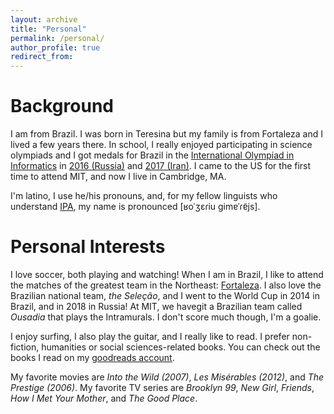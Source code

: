 ```yaml
---
layout: archive
title: "Personal"
permalink: /personal/
author_profile: true
redirect_from:
---
```

Background
======
I am from Brazil. I was born in Teresina but my family
is from Fortaleza and I lived a few years there. In
school, I really enjoyed participating in science
olympiads and I got medals for Brazil in the
[International Olympiad in Informatics](http://ioinformatics.org)
in [2016 (Russia)](http://stats.ioinformatics.org/delegations/BRA/2016) and
[2017 (Iran)](http://stats.ioinformatics.org/delegations/BRA/2017). I came to the
US for the first time to attend MIT, and now I live in
Cambridge, MA.

I'm latino, I use he/his pronouns, and, for my fellow
linguists who understand [IPA](https://www.ipachart.com), my name is pronounced
[&#641;oˈʒɛɾiu ɡimɐˈɾɐ̃js].

Personal Interests
======
I love soccer, both playing and watching! When I
am in Brazil, I like to attend the matches of the greatest
team in the Northeast: [Fortaleza](https://twitter.com/FortalezaEC?s=20).
I also love the Brazilian national team, *the Seleção*,
and I went to the World Cup in 2014 in Brazil, and in
2018 in Russia! At MIT, we havegit  a Brazilian team called
*Ousadia* that plays the Intramurals. I don't score
much though, I'm a goalie.

I enjoy surfing, I also play the guitar, and I really
like to read. I prefer non-fiction, humanities or
social sciences-related books.
You can check out the books I read on my [goodreads account](https://www.goodreads.com/user/show/102475638-rogerio-guimaraes-junior).

My favorite movies are *Into the Wild (2007)*, *Les
Misérables (2012)*, and *The Prestige (2006)*. My
favorite TV series are *Brooklyn 99*, *New Girl*, *Friends*,
*How I Met Your Mother*, and *The Good Place*.